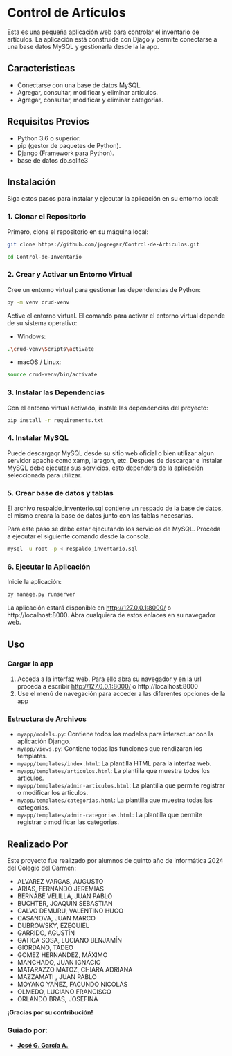# Control de Artículos

Esta es una pequeña aplicación web para controlar el inventario de artículos. La aplicación está construida con Djago y permite conectarse a una base datos MySQL y gestionarla desde la la app.

## Características

- Conectarse con una base de datos MySQL.
- Agregar, consultar, modificar y eliminar artículos.
- Agregar, consultar, modificar y eliminar categorías.

## Requisitos Previos

- Python 3.6 o superior.
- pip (gestor de paquetes de Python).
- Django (Framework para Python).
- base de datos db.sqlite3

## Instalación

Siga estos pasos para instalar y ejecutar la aplicación en su entorno local:

### 1. Clonar el Repositorio

Primero, clone el repositorio en su máquina local:

```bash
git clone https://github.com/jogregar/Control-de-Articulos.git
```
```bash
cd Control-de-Inventario
```

### 2. Crear y Activar un Entorno Virtual

Cree un entorno virtual para gestionar las dependencias de Python:

```bash
py -m venv crud-venv
```

Active el entorno virtual. El comando para activar el entorno virtual depende de su sistema operativo:

* Windows:
```bash
.\crud-venv\Scripts\activate
```
* macOS / Linux:
```bash
source crud-venv/bin/activate
```  

### 3. Instalar las Dependencias

Con el entorno virtual activado, instale las dependencias del proyecto:
```bash
pip install -r requirements.txt
``` 

### 4. Instalar MySQL

Puede descargaqr MySQL desde su sitio web oficial o bien utilizar algun servidor apache como xamp, laragon, etc. Despues de descargar e instalar MySQL debe ejecutar sus servicios, esto dependera de la aplicación seleccionada para utilizar.

### 5. Crear base de datos y tablas

El archivo respaldo_inventerio.sql contiene un respado de la base de datos, el mismo creara la base de datos junto con las tablas necesarias.

Para este paso se debe estar ejecutando los servicios de MySQL. Proceda a ejecutar el siguiente comando desde la consola.
```bash
mysql -u root -p < respaldo_inventario.sql
```

### 6. Ejecutar la Aplicación
Inicie la aplicación:
```bash
py manage.py runserver
```

La aplicación estará disponible en http://127.0.0.1:8000/ o http://localhost:8000. Abra cualquiera de estos enlaces en su navegador web.

## Uso

### Cargar la app

1. Acceda a la interfaz web. Para ello abra su navegador y en la url proceda a escribir http://127.0.0.1:8000/ o http://localhost:8000 
2. Use el menú de navegación para acceder a las diferentes opciones de la app

### Estructura de Archivos

* `myapp/models.py`: Contiene todos los modelos para interactuar con la aplicación Django.
* `myapp/views.py`: Contiene todas las funciones que rendizaran los templates.
* `myapp/templates/index.html`: La plantilla HTML para la interfaz web.
* `myapp/templates/articulos.html`: La plantilla que muestra todos los articulos. 
* `myapp/templates/admin-articulos.html`: La plantilla que permite registrar o modificar los articulos. 
* `myapp/templates/categorias.html`: La plantilla que muestra todas las categorias. 
* `myapp/templates/admin-categorias.html`: La plantilla que permite registrar o modificar las categorias. 

## Realizado Por

Este proyecto fue realizado por alumnos de quinto año de informática 2024 del Colegio del Carmen:

- ALVAREZ VARGAS, AUGUSTO
- ARIAS, FERNANDO JEREMIAS
- BERNABE VELILLA, JUAN PABLO
- BUCHTER, JOAQUIN SEBASTIAN
- CALVO DEMURU, VALENTINO HUGO
- CASANOVA, JUAN MARCO
- DUBROWSKY, EZEQUIEL
- GARRIDO, AGUSTÍN
- GATICA SOSA, LUCIANO BENJAMÍN
- GIORDANO, TADEO
- GOMEZ HERNANDEZ, MÁXIMO
- MANCHADO, JUAN IGNACIO
- MATARAZZO MATOZ, CHIARA ADRIANA
- MAZZAMATI , JUAN PABLO
- MOYANO YAÑEZ, FACUNDO NICOLÁS
- OLMEDO, LUCIANO FRANCISCO
- ORLANDO BRAS, JOSEFINA

**¡Gracias por su contribución!**

### Guiado por:
* **[José G. García A.](https://github.com/jogregar)**


